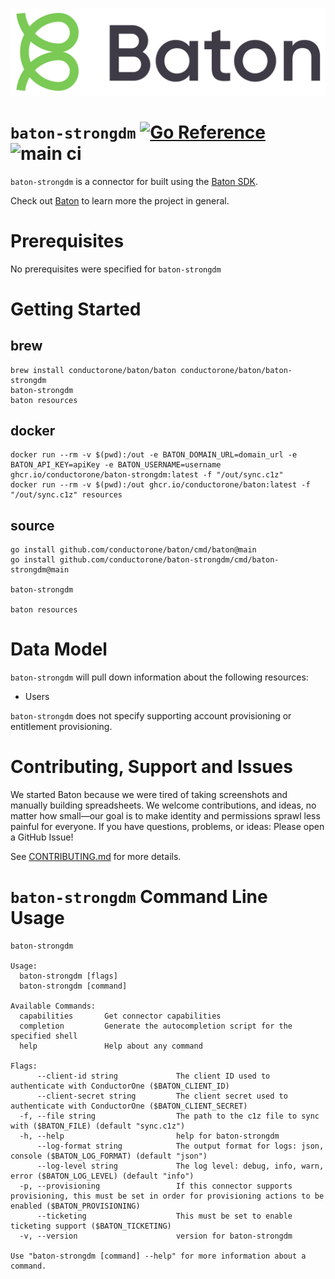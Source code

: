 ![Baton Logo](./baton-logo.png)

# `baton-strongdm` [![Go Reference](https://pkg.go.dev/badge/github.com/conductorone/baton-strongdm.svg)](https://pkg.go.dev/github.com/conductorone/baton-strongdm) ![main ci](https://github.com/conductorone/baton-strongdm/actions/workflows/main.yaml/badge.svg)

`baton-strongdm` is a connector for built using the [Baton SDK](https://github.com/conductorone/baton-sdk).

Check out [Baton](https://github.com/conductorone/baton) to learn more the project in general.

# Prerequisites
No prerequisites were specified for `baton-strongdm`

# Getting Started

## brew

```
brew install conductorone/baton/baton conductorone/baton/baton-strongdm
baton-strongdm
baton resources
```

## docker

```
docker run --rm -v $(pwd):/out -e BATON_DOMAIN_URL=domain_url -e BATON_API_KEY=apiKey -e BATON_USERNAME=username ghcr.io/conductorone/baton-strongdm:latest -f "/out/sync.c1z"
docker run --rm -v $(pwd):/out ghcr.io/conductorone/baton:latest -f "/out/sync.c1z" resources
```

## source

```
go install github.com/conductorone/baton/cmd/baton@main
go install github.com/conductorone/baton-strongdm/cmd/baton-strongdm@main

baton-strongdm

baton resources
```

# Data Model

`baton-strongdm` will pull down information about the following resources:
- Users

`baton-strongdm` does not specify supporting account provisioning or entitlement provisioning.

# Contributing, Support and Issues

We started Baton because we were tired of taking screenshots and manually
building spreadsheets. We welcome contributions, and ideas, no matter how
small&mdash;our goal is to make identity and permissions sprawl less painful for
everyone. If you have questions, problems, or ideas: Please open a GitHub Issue!

See [CONTRIBUTING.md](https://github.com/ConductorOne/baton/blob/main/CONTRIBUTING.md) for more details.

# `baton-strongdm` Command Line Usage

```
baton-strongdm

Usage:
  baton-strongdm [flags]
  baton-strongdm [command]

Available Commands:
  capabilities       Get connector capabilities
  completion         Generate the autocompletion script for the specified shell
  help               Help about any command

Flags:
      --client-id string             The client ID used to authenticate with ConductorOne ($BATON_CLIENT_ID)
      --client-secret string         The client secret used to authenticate with ConductorOne ($BATON_CLIENT_SECRET)
  -f, --file string                  The path to the c1z file to sync with ($BATON_FILE) (default "sync.c1z")
  -h, --help                         help for baton-strongdm
      --log-format string            The output format for logs: json, console ($BATON_LOG_FORMAT) (default "json")
      --log-level string             The log level: debug, info, warn, error ($BATON_LOG_LEVEL) (default "info")
  -p, --provisioning                 If this connector supports provisioning, this must be set in order for provisioning actions to be enabled ($BATON_PROVISIONING)
      --ticketing                    This must be set to enable ticketing support ($BATON_TICKETING)
  -v, --version                      version for baton-strongdm

Use "baton-strongdm [command] --help" for more information about a command.
```
